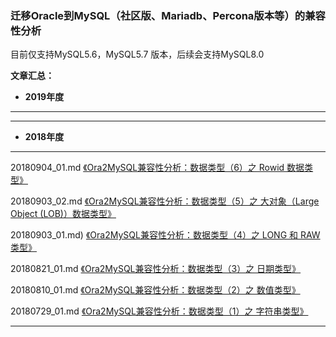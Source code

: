 ### 迁移Oracle到MySQL（社区版、Mariadb、Percona版本等）的兼容性分析
目前仅支持MySQL5.6，MySQL5.7 版本，后续会支持MySQL8.0

**文章汇总：**

+ **2019年度**
---

---

+ **2018年度**
---
20180904_01.md [《Ora2MySQL兼容性分析：数据类型（6）之 Rowid 数据类型》](https://github.com/oomdb/ora2opendb/blob/master/mysql/20180904/20180904_01.md)

20180903_02.md [《Ora2MySQL兼容性分析：数据类型（5）之 大对象（Large Object (LOB)）数据类型》](https://github.com/oomdb/ora2opendb/blob/master/mysql/20180903/20180903_02.md)

20180903_01.md) [《Ora2MySQL兼容性分析：数据类型（4）之 LONG 和 RAW 类型》](https://github.com/oomdb/ora2opendb/blob/master/mysql/20180903/20180903_01.md)

20180821_01.md [《Ora2MySQL兼容性分析：数据类型（3）之 日期类型》](https://github.com/oomdb/ora2opendb/blob/master/mysql/20180821/20180821_01.md)

20180810_01.md [《Ora2MySQL兼容性分析：数据类型（2）之 数值类型》](https://github.com/oomdb/ora2opendb/blob/master/mysql/20180810/20180810_01.md)

20180729_01.md [《Ora2MySQL兼容性分析：数据类型（1）之 字符串类型》](https://github.com/oomdb/ora2opendb/blob/master/mysql/20180729/20180729_01.md)

---
